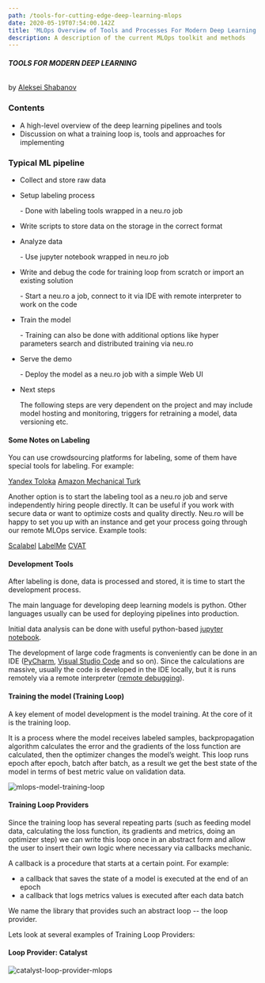 ```yaml
---
path: /tools-for-cutting-edge-deep-learning-mlops
date: 2020-05-19T07:54:00.142Z
title: 'MLOps Overview of Tools and Processes For Modern Deep Learning  '
description: A description of the current MLOps toolkit and methods
---
```

###### **TOOLS FOR MODERN DEEP LEARNING**

by [Aleksei Shabanov](emailto:aleksei.shabanov@neuromation.io)

### Contents

* A high-level overview of the deep learning pipelines and tools 
* Discussion on what a training loop is, tools and approaches for implementing

### Typical ML pipeline

* Collect and store raw data
* Setup labeling process

  \- Done with labeling tools wrapped in a neu.ro job
* Write  scripts to store data on the storage in the correct format 
* Analyze data

  \- Use jupyter notebook wrapped in neu.ro job
* Write and debug the code for training loop from scratch or import an existing solution

  \- Start a neu.ro a job, connect to it via IDE with remote interpreter to work on the code
* Train the model

  \- Training can also be done with additional options like hyper parameters search and distributed training via neu.ro
* Serve the demo

  \- Deploy the model as a neu.ro job with a simple Web UI
* Next steps

   The following steps are very dependent on the project and may include model hosting and monitoring, triggers for retraining a model, data versioning etc.

#### <a name="labeling"></a> Some Notes on Labeling

You can use crowdsourcing platforms for labeling, some of them have special tools for labeling. For example: 

[Yandex Toloka](https://toloka.yandex.ru/) [Amazon Mechanical Turk](https://www.mturk.com/)

Another option is to start the labeling tool as a neu.ro job and serve independently hiring people directly. It can be useful if you work with secure data or want to optimize costs and quality directly. Neu.ro will be happy to set you up with an instance and get your process going through our remote MLOps service. Example tools: 

[Scalabel](https://github.com/scalabel/scalabel) [LabelMe](http://labelme2.csail.mit.edu/Release3.0/index.php?message=1) [CVAT](https://github.com/opencv/cvat)

#### Development Tools

After labeling is done, data is processed and stored, it is time to start the development process.

The main language for developing deep learning models is python. Other languages usually can be used for deploying pipelines into production.

Initial data analysis can be done with useful python-based [jupyter notebook](https://jupyter.org/).

The development of large code fragments is conveniently can be done in an IDE ([PyCharm](https://www.jetbrains.com/ru-ru/pycharm/), [Visual Studio Code](https://code.visualstudio.com/) and so on). Since the calculations are massive, usually the code is developed in the IDE locally, but it is runs remotely via a remote interpreter ([remote debugging](https://www.jetbrains.com/help/pycharm/remote-debugging-with-product.html)).

#### Training the model (Training Loop)

A key element of model development is the model training. At the core of it is the training loop. 

It is a process where the model receives labeled samples, backpropagation algorithm calculates the error and the gradients of the loss function are calculated, then the optimizer changes the model’s weight. This loop runs epoch after epoch, batch after batch, as a result we get the best state of the model in terms of best metric value on validation data.

![mlops-model-training-loop](../../assets/model_training_loop.png "Model Training Loop (mlops)")

#### Training Loop Providers

Since the training loop has several repeating parts (such as feeding model data, calculating the loss function, its gradients and metrics, doing an optimizer step) we can write this loop once in an abstract form  and allow the user to insert their own logic where necessary via callbacks mechanic.

A callback is a procedure that starts at a certain point. For example:

* a callback that saves the state of a model is executed at the end of an epoch
* a callback that logs metrics values is executed after each data batch

We name the library that provides such an abstract loop -- the loop provider.

Lets look at several examples of Training Loop Providers:

#### Loop Provider: Catalyst

![catalyst-loop-provider-mlops](../../assets/catalyst.png "Catalys loop MLOps")